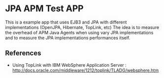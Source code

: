 JPA APM Test APP
================

This is a example app that uses EJB3 and JPA with different implementations (OpenJPA, Hibernate, TopLink, etc)
The idea is to measure the overhead of APM Java Agents when using vary JPA implementations and to measure the JPA implementations performances itself.




References
----------
- Using TopLink with IBM WebSphere Application Server : http://docs.oracle.com/middleware/1212/toplink/TLADG/websphere.htm